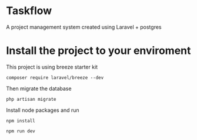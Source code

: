 # Taskflow

A project management system created using Laravel + postgres

# Install the project to your enviroment
This project is using breeze starter kit

```
composer require laravel/breeze --dev
```

Then migrate the database

```
php artisan migrate
```

Install node packages and run

```
npm install
```

```
npm run dev
```